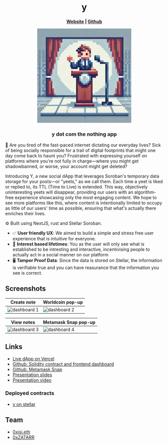 <h1 align="center">
y
</h1>

<h4 align="center">
  <a href="https://sloths-warsaw.vercel.ap">Website</a> |
  <a href="https://github.com/Stellarnauts/y/tree/contracts">Github</a>
  <p align="center">
    <img src="./assets/logo.png" alt="Logo" width="300" height="auto">
  </p>
</h4>

<h3 align="center">
y dot com the nothing app
</h3>

🫰 Are you tired of the fast-paced internet dictating our everyday lives? Sick of being socially responsible for a trail of digital footprints that might one day come back to haunt you? Frustrated with expressing yourself on platforms where you're not fully in charge—where you might get shadowbanned, or worse, your account might get deleted?

Introducing Y, a new social dApp that leverages Soroban's temporary data storage for your posts—or "yeets," as we call them. Each time a yeet is liked or replied to, its TTL (Time to Live) is extended. This way, objectively uninteresting yeets will disappear, providing our users with an algorithm-free experience showcasing only the most engaging content. We hope to see more platforms like this, where content is intentionally limited to occupy as little of our users' time as possible, ensuring that what's actually there enriches their lives.

⚙️ Built using NextJS, rust and Stellar Soroban.

- ✅ **User friendly UX**: We aimed to build a simple and stress free user experience that is intuitive for everyone.
- 🧱 **Interest based lifetimes**: You as the user will only see what is established to be intresting and interactive, incentivising people to actually act in a social manner on our platform
- 🖥️ **Tamper Proof Data**: Since the data is stored on Stellar, the information is verifiable true and you can have reasurance that the information you see is correct.

## Screenshots

| Create note                      | Worldcoin pop-up              |
| --------------------------------- | --------------------------------- |
| ![dashboard 1](assets/create.png) | ![dashboard 2](assets/worldcoin.png) |

|  View notes                          | Metamask Snap pop-up                      |
| --------------------------------- | --------------------------------- |
| ![dashboard 3](assets/view.png) | ![dashboard 4](assets/popup.png) |

## Links

- [Live dApp on Vercel](https://chain-notes.vercel.app/)
- [Github: Solidity contract and frontend dashboard](https://github.com/chain-notes-brussels/chain-notes-snap)
- [Github: Metamask Snap](https://github.com/chain-notes-brussels/snap)
- [Presentation slides](https://docs.google.com/presentation/d/1Xd99gtVZSGbwSzWEGFpmDQCWXY6m0bKK811WZNHsah0/edit?usp=sharing)
- [Presentation video](https://www.youtube.com/watch?v=9Iuu-B8WA6M)

### Deployed contracts
- [y on stellar](https://stellar.expert/explorer/testnet/contract/CAU4MPUT3SR4NRPOIAVQ4N2ET7FUWHBCKTMUKF65Q5KPAQQMCTSOFOSO)


## Team

- [0xjsi.eth](https://twitter.com/0xjsieth)
- [0xZATARR](https://x.com/0xZATARR)